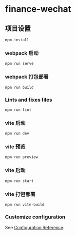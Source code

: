 # finance-wechat

## 项目设置

```
npm install
```

### webpack 启动

```
npm run serve
```

### webpack 打包部署

```
npm run build
```

### Lints and fixes files

```
npm run lint
```

### vite 启动

```
npm run dev
```

### vite 预览

```
npm run preview
```

### vite 启动

```
npm run start
```

### vite 打包部署

```
npm run vite-build
```

### Customize configuration

See [Configuration Reference](https://cli.vuejs.org/config/).
